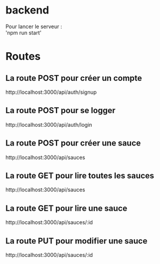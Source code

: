 # backend

Pour lancer le serveur :  
'npm run start'

# Routes

## La route POST pour créer un compte

http://localhost:3000/api/auth/signup

## La route POST pour se logger

http://localhost:3000/api/auth/login

## La route POST pour créer une sauce

http://localhost:3000/api/sauces

## La route GET pour lire toutes les sauces

http://localhost:3000/api/sauces

## La route GET pour lire une sauce

http://localhost:3000/api/sauces/:id

## La route PUT pour modifier une sauce

http://localhost:3000/api/sauces/:id
